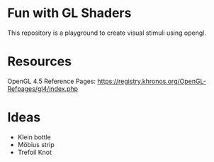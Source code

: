 # Fun with GL Shaders

This repository is a playground to create visual stimuli using opengl.

# Resources

 OpenGL 4.5 Reference Pages:  https://registry.khronos.org/OpenGL-Refpages/gl4/index.php
 
 # Ideas

 - Klein bottle
 - Möbius strip
 - Trefoil Knot
